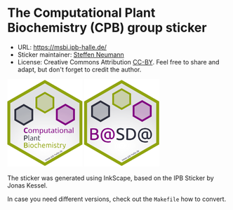 # The Computational Plant Biochemistry (CPB) group sticker

* URL: https://msbi.ipb-halle.de/
* Sticker maintainer: [Steffen Neumann](https://www.ipb-halle.de/en/employee/steffen-neumann/)
* License: Creative Commons Attribution
  [CC-BY](https://creativecommons.org/licenses/by/4.0/). Feel free to
  share and adapt, but don't forget to credit the author.

<p align = "left">
<img src="./CPB.png" height="200">
<img src="./BASDA.png" height="200">
</p>

The sticker was generated using InkScape, based on the IPB Sticker by Jonas
Kessel.

In case you need different versions, check out the `Makefile` how to convert.

